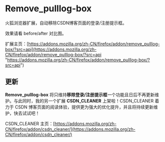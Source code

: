 # Remove_pulllog-box

火狐浏览器扩展，自动移除CSDN博客页面的登录/注册提示框。

效果请看 before/after 对比图。

 扩展主页：[https://addons.mozilla.org/zh-CN/firefox/addon/remove_pulllog-box/?src=api](https://addons.mozilla.org/zh-CN/firefox/addon/remove_pulllog-box/?src=api "https://addons.mozilla.org/zh-CN/firefox/addon/remove_pulllog-box/?src=api")



## 更新

**Remove_pulllog-box** 将只维持**移除登录/注册提示框**一个功能且日后不再更新维护。与此同时，我的另一个扩展 **CSDN_CLEANER** 上架啦！CSDN_CLEANER 着力于 CSDN 博客页面的阅读体验，提供更为强大的优化提升，并且将持续更新维护，快去试试吧！

CSDN_CLEANER 主页：[https://addons.mozilla.org/zh-CN/firefox/addon/csdn_cleaner/](https://addons.mozilla.org/zh-CN/firefox/addon/csdn_cleaner/)